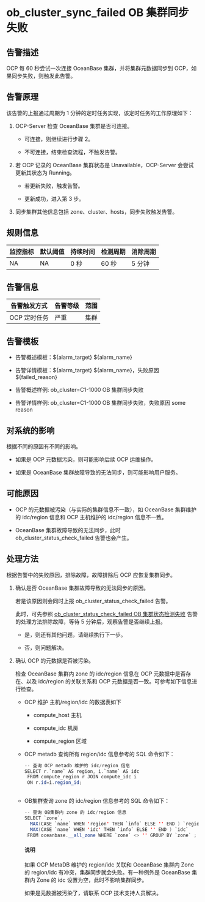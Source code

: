 ob_cluster_sync_failed OB 集群同步失败 
=====================================================



**告警描述** 
-----------------------------

OCP 每 60 秒尝试一次连接 OceanBase 集群，并将集群元数据同步到 OCP，如果同步失败，则触发此告警。

告警原理 
-------------------------

该告警的上报通过周期为 1 分钟的定时任务实现，该定时任务的工作原理如下：

1. OCP-Server 检查 OceanBase 集群是否可连接。

   * 可连接，则继续进行步骤 2。

     
   
   * 不可连接，结束检查流程，不触发告警。

     
   

   

2. 若 OCP 记录的 OceanBase 集群状态是 Unavailable，OCP-Server 会尝试更新其状态为 Running。

   * 若更新失败，触发告警。

     
   
   * 更新成功，进入第 3 步。

     
   

   

3. 同步集群其他信息包括 zone、cluster、hosts，同步失败触发告警。

   




**规则信息** 
-----------------------------



| 监控指标 | 默认阈值 | 持续时间 | 检测周期 | 消除周期 |
|------|------|------|------|------|
| NA   | NA   | 0 秒  | 60 秒 | 5 分钟 |



**告警信息** 
-----------------------------



|  告警触发方式  | 告警等级 | 范围 |
|----------|------|----|
| OCP 定时任务 | 严重   | 集群 |



**告警模板** 
-----------------------------

* 告警概述模板：${alarm_target} ${alarm_name}

  

* 告警详情模板：${alarm_target} ${alarm_name}，失败原因 ${failed_reason}

  

* 告警概述样例: ob_cluster=C1-1000 OB 集群同步失败

  

* 告警详情样例: ob_cluster=C1-1000 OB 集群同步失败，失败原因 some reason

  




**对系统的影响** 
-------------------------------

根据不同的原因有不同的影响。

* 如果是 OCP 元数据污染，则可能影响后续 OCP 运维操作。

  

* 如果是 OceanBase 集群故障导致的无法同步，则可能影响用户服务。

  




**可能原因** 
-----------------------------

* OCP 的元数据被污染（与实际的集群信息不一致），如 OceanBase 集群维护的 idc/region 信息和 OCP 主机维护的 idc/region 信息不一致。

  

* OceanBase 集群故障导致的无法同步，此时 ob_cluster_status_check_failed 告警也会产生。

  




**处理方法** 
-----------------------------

根据告警中的失败原因，排除故障，故障排除后 OCP 应恢复集群同步。 

1. 确认是否 OceanBase 集群故障导致的无法同步的原因。

   若是该原因则会同时上报 ob_cluster_status_check_failed 告警。

   此时，可先参照 [ob_cluster_status_check_failed OB 集群状态检测失败](../200.ob-alert/200.failed-to-check-the-status-of-the-ob_cluster_status_check_failed-ob-cluster.md) 告警的处理方法排除故障，等待 5 分钟后，观察告警是否继续上报。
   * 是，则还有其他问题，请继续执行下一步。

     
   
   * 否，则问题解决。

     
   

   

2. 确认 OCP 的元数据是否被污染。

   检查 OceanBase 集群内 zone 的 idc/region 信息在 OCP 元数据中是否存在、以及 idc/region 的关联关系和 OCP 元数据是否一致。可参考如下信息进行检查。
   * OCP 维护 主机/region/idc 的数据表如下

     * compute_host 主机

       
     
     * compute_idc 机房

       
     
     * compute_region 区域

       
     

     
   
   * OCP metadb 查询所有 region/idc 信息参考的 SQL 命令如下：

     ```java
     -- 查询 OCP metadb 维护的 idc/region 信息
     SELECT r.`name` AS region, i.`name` AS idc 
      FROM compute_region r JOIN compute_idc i 
      ON r.id=i.region_id;
      
     ```

     
   
   * OB集群查询 zone 的 idc/region 信息参考的 SQL 命令如下：

     ```java
     -- 查询 OB集群内 zone 的 idc/region 信息
     SELECT `zone`,
       MAX(CASE `name` WHEN 'region' THEN `info` ELSE '' END ) `region`, 
       MAX(CASE `name` WHEN 'idc' THEN `info` ELSE '' END ) `idc`       
      FROM oceanbase.__all_zone WHERE `zone` <> '' GROUP BY `zone` ;
     ```

     

  

     <main id="notice" type='explain'><h4>说明</h4><p>如果 OCP MetaDB 维护的 region/idc 关联和 OceanBase 集群内 Zone 的 region/idc 有冲突，集群同步就会失败。有一种例外是 OceanBase 集群内 Zone 的 idc 设置为空，此时不影响集群同步。</p></main>


     如果是元数据被污染了，请联系 OCP 技术支持人员解决。
     
   

   



